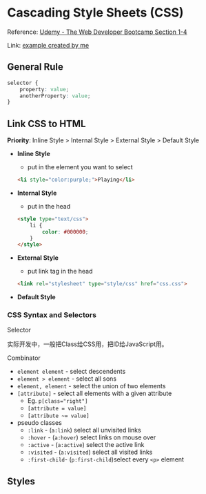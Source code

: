 <extoc></extoc>

# Cascading Style Sheets (CSS)

Reference: [Udemy - The Web Developer Bootcamp Section 1-4](https://www.udemy.com/the-web-developer-bootcamp/learn/v4/content)

Link: [example created by me](example.html)

## General Rule

```css
selector {
    property: value;
    anotherProperty: value;
}
```

## Link CSS to HTML

**Priority**: Inline Style > Internal Style > External Style > Default Style

- **Inline Style**
    - put in the element you want to select
    
    ```html
    <li style="color:purple;">Playing</li>
    ```
    
- **Internal Style**
    - put in the head
    
    ```html
    <style type="text/css">
        li {
            color: #000000;
        }
    </style>
    ```

- **External Style**
    - put link tag in the head
    
    ```html
    <link rel="stylesheet" type="style/css" href="css.css">
    ```
    
- **Default Style**

### CSS Syntax and Selectors

Selector

实际开发中，一般把Class给CSS用，把ID给JavaScript用。

Combinator

- `element element` - select descendents
- `element > element` - select all sons
- `element, element` - select the union of two elements
- `[attribute]` - select all elements with a given attribute 
    - Eg. `p[class="right"]`
    - `[attribute = value]` 
    - `[attribute ~= value]`
- pseudo classes
    - `:link` - (`a:link`) select all unvisited links
    - `:hover` - (`a:hover`) select links on mouse over
    - `:active` - (`a:active`) select the active link
    - `:visited` - (`a:visited`) select all visited links
    - `:first-child`- (`p:first-child`)select every `<p>` element

## Styles